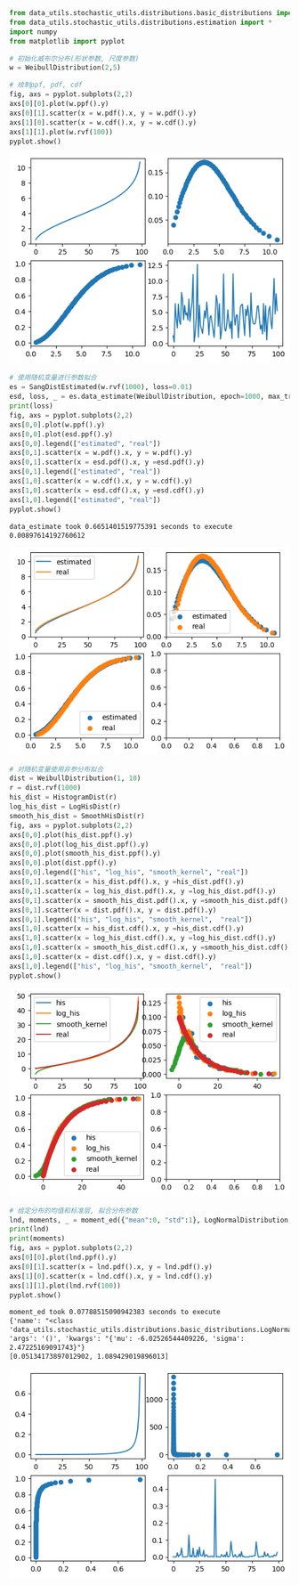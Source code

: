 ```python
from data_utils.stochastic_utils.distributions.basic_distributions import *
from data_utils.stochastic_utils.distributions.estimation import *
import numpy
from matplotlib import pyplot
```


```python
# 初始化威布尔分布(形状参数, 尺度参数)
w = WeibullDistribution(2,5)
```


```python
# 绘制ppf, pdf, cdf
fig, axs = pyplot.subplots(2,2)
axs[0][0].plot(w.ppf().y)
axs[0][1].scatter(x = w.pdf().x, y = w.pdf().y)
axs[1][0].scatter(x = w.cdf().x, y = w.cdf().y)
axs[1][1].plot(w.rvf(100))
pyplot.show()
```


    
![png](output_2_0.png)
    



```python
# 使用随机变量进行参数拟合
es = SangDistEstimated(w.rvf(1000), loss=0.01)
esd, loss, _ = es.data_estimate(WeibullDistribution, epoch=1000, max_try=20, timer=True)
print(loss)
fig, axs = pyplot.subplots(2,2)
axs[0,0].plot(w.ppf().y)
axs[0,0].plot(esd.ppf().y)
axs[0,0].legend(["estimated", "real"])
axs[0,1].scatter(x = w.pdf().x, y = w.pdf().y)
axs[0,1].scatter(x = esd.pdf().x, y =esd.pdf().y)
axs[0,1].legend(["estimated", "real"])
axs[1,0].scatter(x = w.cdf().x, y = w.cdf().y)
axs[1,0].scatter(x = esd.cdf().x, y =esd.cdf().y)
axs[1,0].legend(["estimated", "real"])
pyplot.show()
```

    data_estimate took 0.6651401519775391 seconds to execute
    0.00897614192760612
    


    
![png](output_3_1.png)
    



```python
# 对随机变量使用非参分布拟合
dist = WeibullDistribution(1, 10)
r = dist.rvf(1000)
his_dist = HistogramDist(r)
log_his_dist = LogHisDist(r)
smooth_his_dist = SmoothHisDist(r)
fig, axs = pyplot.subplots(2,2)
axs[0,0].plot(his_dist.ppf().y)
axs[0,0].plot(log_his_dist.ppf().y)
axs[0,0].plot(smooth_his_dist.ppf().y)
axs[0,0].plot(dist.ppf().y)
axs[0,0].legend(["his", "log_his", "smooth_kernel", "real"])
axs[0,1].scatter(x = his_dist.pdf().x, y =his_dist.pdf().y)
axs[0,1].scatter(x = log_his_dist.pdf().x, y =log_his_dist.pdf().y)
axs[0,1].scatter(x = smooth_his_dist.pdf().x, y =smooth_his_dist.pdf().y)
axs[0,1].scatter(x = dist.pdf().x, y = dist.pdf().y)
axs[0,1].legend(["his", "log_his", "smooth_kernel",  "real"])
axs[1,0].scatter(x = his_dist.cdf().x, y =his_dist.cdf().y)
axs[1,0].scatter(x = log_his_dist.cdf().x, y =log_his_dist.cdf().y)
axs[1,0].scatter(x = smooth_his_dist.cdf().x, y =smooth_his_dist.cdf().y)
axs[1,0].scatter(x = dist.cdf().x, y = dist.cdf().y)
axs[1,0].legend(["his", "log_his", "smooth_kernel",  "real"])
pyplot.show()
```


    
![png](output_4_0.png)
    



```python
# 给定分布的均值和标准层, 拟合分布参数
lnd, moments, _ = moment_ed({"mean":0, "std":1}, LogNormalDistribution, timer=True, epoch=1000)
print(lnd)
print(moments)
fig, axs = pyplot.subplots(2,2)
axs[0][0].plot(lnd.ppf().y)
axs[0][1].scatter(x = lnd.pdf().x, y = lnd.pdf().y)
axs[1][0].scatter(x = lnd.cdf().x, y = lnd.cdf().y)
axs[1][1].plot(lnd.rvf(100))
pyplot.show()
```

    moment_ed took 0.07788515090942383 seconds to execute
    {'name': "<class 'data_utils.stochastic_utils.distributions.basic_distributions.LogNormalDistribution'>", 'args': '()', 'kwargs': "{'mu': -6.02526544409226, 'sigma': 2.47225169091743}"}
    [0.05134173897012902, 1.089429019896013]
    


    
![png](output_5_1.png)
    



```python

```
